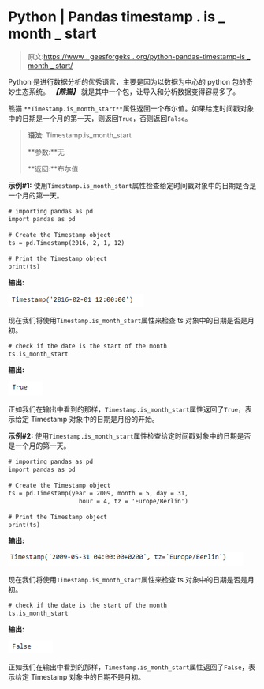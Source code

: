 # Python | Pandas timestamp . is _ month _ start

> 原文:[https://www . geesforgeks . org/python-pandas-timestamp-is _ month _ start/](https://www.geeksforgeeks.org/python-pandas-timestamp-is_month_start/)

Python 是进行数据分析的优秀语言，主要是因为以数据为中心的 python 包的奇妙生态系统。 ***【熊猫】*** 就是其中一个包，让导入和分析数据变得容易多了。

熊猫 `**Timestamp.is_month_start**`属性返回一个布尔值。如果给定时间戳对象中的日期是一个月的第一天，则返回`True`，否则返回`False`。

> **语法:** Timestamp.is_month_start
> 
> **参数:**无
> 
> **返回:**布尔值

**示例#1:** 使用`Timestamp.is_month_start`属性检查给定时间戳对象中的日期是否是一个月的第一天。

```
# importing pandas as pd
import pandas as pd

# Create the Timestamp object
ts = pd.Timestamp(2016, 2, 1, 12)

# Print the Timestamp object
print(ts)
```

**输出:**

![](img/78f033a87461c5965775b9e654905397.png)

现在我们将使用`Timestamp.is_month_start`属性来检查 ts 对象中的日期是否是月初。

```
# check if the date is the start of the month
ts.is_month_start
```

**输出:**

![](img/dfd6c229eb8dbab8aa1db53c056cbb54.png)

正如我们在输出中看到的那样，`Timestamp.is_month_start`属性返回了`True`，表示给定 Timestamp 对象中的日期是月份的开始。

**示例#2:** 使用`Timestamp.is_month_start`属性检查给定时间戳对象中的日期是否是一个月的第一天。

```
# importing pandas as pd
import pandas as pd

# Create the Timestamp object
ts = pd.Timestamp(year = 2009, month = 5, day = 31,
                    hour = 4, tz = 'Europe/Berlin')

# Print the Timestamp object
print(ts)
```

**输出:**

![](img/a8ba805f9246e9bfc00fc2cb9a018978.png)

现在我们将使用`Timestamp.is_month_start`属性来检查 ts 对象中的日期是否是月初。

```
# check if the date is the start of the month
ts.is_month_start
```

**输出:**

![](img/11c1cccddcda2d6fd3725fbcbf8d3a5d.png)

正如我们在输出中看到的那样，`Timestamp.is_month_start`属性返回了`False`，表示给定 Timestamp 对象中的日期不是月初。